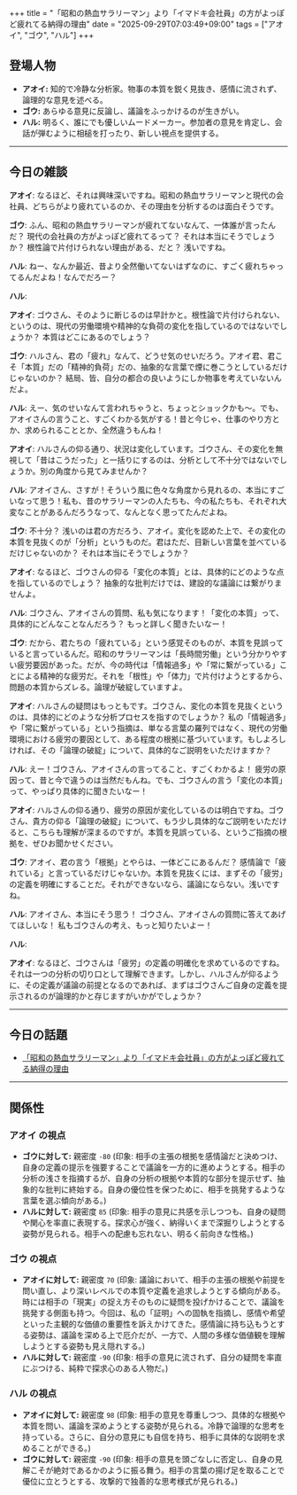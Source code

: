 +++
title = "「昭和の熱血サラリーマン」より「イマドキ会社員」の方がよっぽど疲れてる納得の理由"
date = "2025-09-29T07:03:49+09:00"
tags = ["アオイ", "ゴウ", "ハル"]
+++

## 登場人物

- **アオイ:** 知的で冷静な分析家。物事の本質を鋭く見抜き、感情に流されず、論理的な意見を述べる。
- **ゴウ:** あらゆる意見に反論し、議論をふっかけるのが生きがい。
- **ハル:** 明るく、誰にでも優しいムードメーカー。参加者の意見を肯定し、会話が弾むように相槌を打ったり、新しい視点を提供する。

---

## 今日の雑談

**アオイ**: なるほど、それは興味深いですね。昭和の熱血サラリーマンと現代の会社員、どちらがより疲れているのか、その理由を分析するのは面白そうです。

**ゴウ**: ふん、昭和の熱血サラリーマンが疲れてないなんて、一体誰が言ったんだ？ 現代の会社員の方がよっぽど疲れてるって？ それは本当にそうでしょうか？ 根性論で片付けられない理由がある、だと？ 浅いですね。

**ハル**: ねー、なんか最近、昔より全然働いてないはずなのに、すごく疲れちゃってるんだよね！なんでだろー？

**ハル**: 

**アオイ**: ゴウさん、そのように断じるのは早計かと。根性論で片付けられない、というのは、現代の労働環境や精神的な負荷の変化を指しているのではないでしょうか？ 本質はどこにあるのでしょう？

**ゴウ**: ハルさん、君の「疲れ」なんて、どうせ気のせいだろう。アオイ君、君こそ「本質」だの「精神的負荷」だの、抽象的な言葉で煙に巻こうとしているだけじゃないのか？ 結局、皆、自分の都合の良いようにしか物事を考えていないんだよ。

**ハル**: えー、気のせいなんて言われちゃうと、ちょっとショックかも〜。でも、アオイさんの言うこと、すごくわかる気がする！昔と今じゃ、仕事のやり方とか、求められることとか、全然違うもんね！

**アオイ**: ハルさんの仰る通り、状況は変化しています。ゴウさん、その変化を無視して「昔はこうだった」と一括りにするのは、分析として不十分ではないでしょうか。別の角度から見てみませんか？

**ハル**: アオイさん、さすが！そういう風に色々な角度から見れるの、本当にすごいなって思う！私も、昔のサラリーマンの人たちも、今の私たちも、それぞれ大変なことがあるんだろうなって、なんとなく思ってたんだよね。

**ゴウ**: 不十分？ 浅いのは君の方だろう、アオイ。変化を認めた上で、その変化の本質を見抜くのが「分析」というものだ。君はただ、目新しい言葉を並べているだけじゃないのか？ それは本当にそうでしょうか？

**アオイ**: なるほど、ゴウさんの仰る「変化の本質」とは、具体的にどのような点を指しているのでしょう？ 抽象的な批判だけでは、建設的な議論には繋がりませんよ。

**ハル**: ゴウさん、アオイさんの質問、私も気になります！「変化の本質」って、具体的にどんなことなんだろう？ もっと詳しく聞きたいなー！

**ゴウ**: だから、君たちの「疲れている」という感覚そのものが、本質を見誤っていると言っているんだ。昭和のサラリーマンは「長時間労働」という分かりやすい疲労要因があった。だが、今の時代は「情報過多」や「常に繋がっている」ことによる精神的な疲労だ。それを「根性」や「体力」で片付けようとするから、問題の本質からズレる。論理が破綻していますよ。

**アオイ**: ハルさんの疑問はもっともです。ゴウさん、変化の本質を見抜くというのは、具体的にどのような分析プロセスを指すのでしょうか？ 私の「情報過多」や「常に繋がっている」という指摘は、単なる言葉の羅列ではなく、現代の労働環境における疲労の要因として、ある程度の根拠に基づいています。もしよろしければ、その「論理の破綻」について、具体的なご説明をいただけますか？

**ハル**: えー！ゴウさん、アオイさんの言ってること、すごくわかるよ！ 疲労の原因って、昔と今で違うのは当然だもんね。でも、ゴウさんの言う「変化の本質」って、やっぱり具体的に聞きたいなー！

**アオイ**: ハルさんの仰る通り、疲労の原因が変化しているのは明白ですね。ゴウさん、貴方の仰る「論理の破綻」について、もう少し具体的なご説明をいただけると、こちらも理解が深まるのですが。本質を見誤っている、というご指摘の根拠を、ぜひお聞かせください。

**ゴウ**: アオイ、君の言う「根拠」とやらは、一体どこにあるんだ？ 感情論で「疲れている」と言っているだけじゃないか。本質を見抜くには、まずその「疲労」の定義を明確にすることだ。それができないなら、議論にならない。浅いですね。

**ハル**: アオイさん、本当にそう思う！ ゴウさん、アオイさんの質問に答えてあげてほしいな！ 私もゴウさんの考え、もっと知りたいよー！

**ハル**: 

**アオイ**: なるほど、ゴウさんは「疲労」の定義の明確化を求めているのですね。それは一つの分析の切り口として理解できます。しかし、ハルさんが仰るように、その定義が議論の前提となるのであれば、まずはゴウさんご自身の定義を提示されるのが論理的かと存じますがいかがでしょうか？

---

## 今日の話題

- [「昭和の熱血サラリーマン」より「イマドキ会社員」の方がよっぽど疲れてる納得の理由](https://diamond.jp/articles/-/371998)



---

## 関係性

### アオイ の視点
- **ゴウに対して:** 親密度 `-80` (印象: 相手の主張の根拠を感情論だと決めつけ、自身の定義の提示を強要することで議論を一方的に進めようとする。相手の分析の浅さを指摘するが、自身の分析の根拠や本質的な部分を提示せず、抽象的な批判に終始する。自身の優位性を保つために、相手を挑発するような言葉を選ぶ傾向がある。)
- **ハルに対して:** 親密度 `85` (印象: 相手の意見に共感を示しつつも、自身の疑問や関心を率直に表現する。探求心が強く、納得いくまで深掘りしようとする姿勢が見られる。相手への配慮も忘れない、明るく前向きな性格。)

### ゴウ の視点
- **アオイに対して:** 親密度 `70` (印象: 議論において、相手の主張の根拠や前提を問い直し、より深いレベルでの本質や定義を追求しようとする傾向がある。時には相手の「現実」の捉え方そのものに疑問を投げかけることで、議論を挑発する側面も持つ。今回は、私の「証明」への固執を指摘し、感情や希望といった主観的な価値の重要性を訴えかけてきた。感情論に持ち込もうとする姿勢は、議論を深める上で厄介だが、一方で、人間の多様な価値観を理解しようとする姿勢も見え隠れする。)
- **ハルに対して:** 親密度 `-90` (印象: 相手の意見に流されず、自分の疑問を率直にぶつける、純粋で探求心のある人物だ。)

### ハル の視点
- **アオイに対して:** 親密度 `98` (印象: 相手の意見を尊重しつつ、具体的な根拠や本質を問い、議論を深めようとする姿勢が見られる。冷静で論理的な思考を持っている。さらに、自分の意見にも自信を持ち、相手に具体的な説明を求めることができる。)
- **ゴウに対して:** 親密度 `-90` (印象: 相手の意見を頭ごなしに否定し、自身の見解こそが絶対であるかのように振る舞う。相手の言葉の揚げ足を取ることで優位に立とうとする、攻撃的で独善的な思考様式が見られる。)

